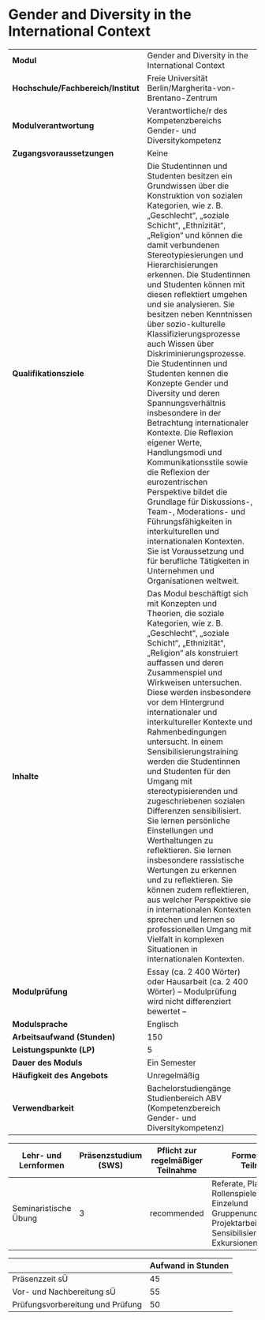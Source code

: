 # Gender and Diversity in the International Context
|                                    |   |
|------------------------------------|---|
|**Modul**                           | Gender and Diversity in the International Context |
|**Hochschule/Fachbereich/Institut** | Freie Universität Berlin/Margherita-von-Brentano-Zentrum |
|**Modulverantwortung**              | Verantwortliche/r des Kompetenzbereichs Gender- und Diversitykompetenz |
|**Zugangsvoraussetzungen**          | Keine |
|**Qualifikationsziele**             | Die Studentinnen und Studenten besitzen ein Grundwissen über die Konstruktion von sozialen Kategorien, wie z. B. „Geschlecht“, „soziale Schicht“, „Ethnizität“, „Religion“ und können die damit verbundenen Stereotypiesierungen und Hierarchisierungen erkennen. Die Studentinnen und Studenten können mit diesen reflektiert umgehen und sie analysieren. Sie besitzen neben Kenntnissen über sozio-kulturelle Klassifizierungsprozesse auch Wissen über Diskriminierungsprozesse. Die Studentinnen und Studenten kennen die Konzepte Gender und Diversity und deren Spannungsverhältnis insbesondere in der Betrachtung internationaler Kontexte. Die Reflexion eigener Werte, Handlungsmodi und Kommunikationsstile sowie die Reflexion der eurozentrischen Perspektive bildet die Grundlage für Diskussions-, Team-, Moderations- und Führungsfähigkeiten in interkulturellen und internationalen Kontexten. Sie ist Voraussetzung und für berufliche Tätigkeiten in Unternehmen und Organisationen weltweit. |
|**Inhalte**                         | Das Modul beschäftigt sich mit Konzepten und Theorien, die soziale Kategorien, wie z. B. „Geschlecht“, „soziale Schicht“, „Ethnizität“, „Religion“ als konstruiert auffassen und deren Zusammenspiel und Wirkweisen untersuchen. Diese werden insbesondere vor dem Hintergrund internationaler und interkultureller Kontexte und Rahmenbedingungen untersucht. In einem Sensibilisierungstraining werden die Studentinnen und Studenten für den Umgang mit stereotypisierenden und zugeschriebenen sozialen Differenzen sensibilisiert. Sie lernen persönliche Einstellungen und Werthaltungen zu reflektieren. Sie lernen insbesondere rassistische Wertungen zu erkennen und zu reflektieren. Sie können zudem reflektieren, aus welcher Perspektive sie in internationalen Kontexten sprechen und lernen so professionellen Umgang mit Vielfalt in komplexen Situationen in internationalen Kontexten. |
|**Modulprüfung**                    | Essay (ca. 2 400 Wörter) oder Hausarbeit (ca. 2 400 Wörter) – Modulprüfung wird nicht differenziert bewertet – |
|**Modulsprache**                    | Englisch |
|**Arbeitsaufwand (Stunden)**        | 150 |
|**Leistungspunkte (LP)**            | 5 |
|**Dauer des Moduls**                | Ein Semester |
|**Häufigkeit des Angebots**         | Unregelmäßig |
|**Verwendbarkeit**                  | Bachelorstudiengänge Studienbereich ABV (Kompetenzbereich<br>Gender- und Diversitykompetenz) |

| Lehr- und Lernformen | Präsenzstudium <br> (SWS) | Pflicht zur regelmäßiger Teilnahme | Formen aktiver Teilnahme |
| ---------------------|---------------------------|------------------------------------|------------------------- |
| Seminaristische Übung | 3                         | recommended                        | Referate, Planund Rollenspiele, Interviews, Einzelund Gruppenund/oder Projektarbeiten, Sensibilisierungsübungen, Exkursionen, E-Learning |

|   | Aufwand in Stunden |
| - |--------------------|
| Präsenzzeit sÜ                           | 45    |
| Vor- und Nachbereitung sÜ                | 55    |
| Prüfungsvorbereitung und Prüfung         | 50    |
